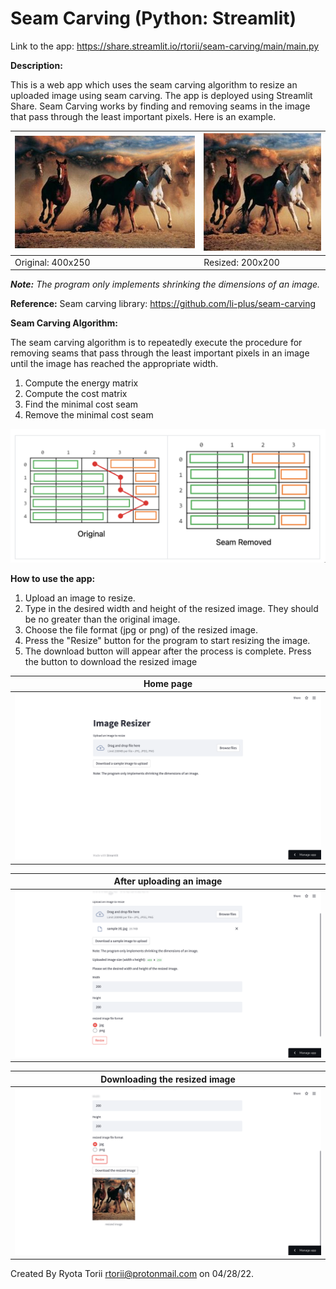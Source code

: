 # Seam Carving (Python: Streamlit)

Link to the app: https://share.streamlit.io/rtorii/seam-carving/main/main.py

**Description:**

This is a web app which uses the seam carving algorithm to resize an uploaded image using seam carving. The app is deployed using Streamlit Share. Seam Carving works by finding and removing seams in the image that pass through the least important pixels. Here is an example.


| ![](Test_file_horse/400x250.png) | ![](Test_file_horse/200x200.jpg) |
| ------ | ------ |
| Original: 400x250 | Resized: 200x200 | 

_**Note:** The program only implements shrinking the dimensions of an image._

**Reference:** Seam carving library: https://github.com/li-plus/seam-carving

**Seam Carving Algorithm:**

The seam carving algorithm is to repeatedly execute the procedure for removing seams that pass through the least important pixels in an image until the image has reached the appropriate width.
1. Compute the energy matrix
2. Compute the cost matrix
3. Find the minimal cost seam
4. Remove the minimal cost seam

![](photos_for_README.md/processing2.png)




**How to use the app:**

1. Upload an image to resize.
2. Type in the desired width and height of the resized image. They should be no greater than the original image.
3. Choose the file format (jpg or png) of the resized image.
4. Press the "Resize" button for the program to start resizing the image.
5. The download button will appear after the process is complete. Press the button to download the resized image

| Home page |  
| ------ | 
| ![](screenshots/1.png) |  

| After uploading an image |
| ------ |
|![](screenshots/2.png) |

| Downloading the resized image | 
|  ------ |
| ![](screenshots/3.png) |





Created By Ryota Torii <rtorii@protonmail.com> on 04/28/22.

